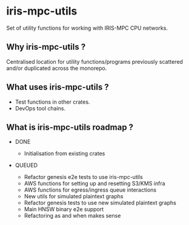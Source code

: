 iris-mpc-utils
===============

Set of utility functions for working with IRIS-MPC CPU networks.

Why iris-mpc-utils ?
--------------------------------------

Centralised location for utility functions/programs previously scattered and/or duplicated across the monorepo.

What uses iris-mpc-utils ?
--------------------------------------

- Test functions in other crates.
- DevOps tool chains.

What is iris-mpc-utils roadmap ?
--------------------------------------

- DONE
  - Initialisation from existing crates

- QUEUED
  - Refactor genesis e2e tests to use iris-mpc-utils
  - AWS functions for setting up and resetting S3/KMS infra
  - AWS functions for egress/ingress queue interactions
  - New utils for simulated plaintext graphs
  - Refactor genesis tests to use new simulated plaintext graphs
  - Main HNSW binary e2e support
  - Refactoring as and when makes sense
